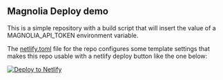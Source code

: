## Magnolia Deploy demo

This is a simple repository with a build script that will insert the value of a
MAGNOLIA_API_TOKEN environment variable.

The [netlify.toml](netlify.toml) file for the repo configures some template settings
that makes this repo usable with a netlify deploy button like the one below:

[![Deploy to Netlify](https://www.netlify.com/img/deploy/button.svg)](https://app.netlify.com/start/deploy?repository=https://github.com/biilmann/magnolia-deploy-demo)
